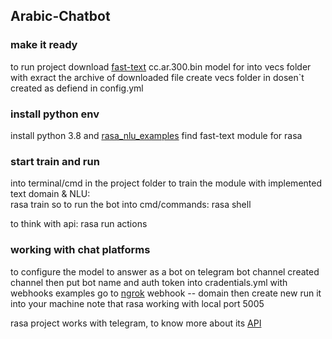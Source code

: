 ## Arabic-Chatbot

### make it ready
to run project download [fast-text](https://dl.fbaipublicfiles.com/fasttext/vectors-crawl/cc.ar.300.bin.gz) cc.ar.300.bin model for into vecs folder with exract the archive of downloaded file 
create vecs folder in dosen`t created
as defiend in config.yml
### install python env
install python 3.8 and [rasa_nlu_examples](https://github.com/RasaHQ/rasa-nlu-examples)
find fast-text module for rasa

### start train and run
into terminal/cmd in the project folder
to train the module with implemented text domain & NLU:  
rasa train
so to run the bot into cmd/commands:
rasa shell

to think with api:
rasa run actions
### working with chat platforms 
to configure the model to answer as a bot on telegram bot channel created channel then put bot name and auth token into cradentials.yml
with webhooks examples go to [ngrok]() webhook -- domain then create new run it into your machine
note that rasa working with local port 5005

rasa project works with telegram, to know more about its [API](https://medium.com/devops-dev/free-hosting-for-your-telegram-bot-its-easier-than-you-think-66a5e5c000bb)
